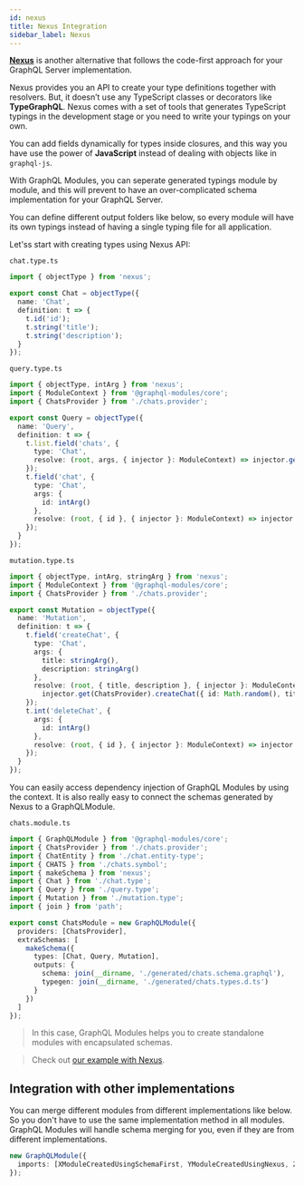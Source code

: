 ```yaml
---
id: nexus
title: Nexus Integration
sidebar_label: Nexus
---
```


**[Nexus](https://nexus.js.org/)** is another alternative that follows the code-first approach for your GraphQL Server implementation.

Nexus provides you an API to create your type definitions together with resolvers. But, it doesn’t use any TypeScript classes or decorators like **TypeGraphQL**.
Nexus comes with a set of tools that generates TypeScript typings in the development stage or you need to write your typings on your own.

You can add fields dynamically for types inside closures, and this way you have use the power of **JavaScript** instead of dealing with objects like in `graphql-js`.

With GraphQL Modules, you can seperate generated typings module by module, and this will prevent to have an over-complicated schema implementation for your GraphQL Server.

You can define different output folders like below, so every module will have its own typings instead of having a single typing file for all application.

Let'ss start with creating types using Nexus API:

`chat.type.ts`

```typescript
import { objectType } from 'nexus';

export const Chat = objectType({
  name: 'Chat',
  definition: t => {
    t.id('id');
    t.string('title');
    t.string('description');
  }
});
```

`query.type.ts`

```typescript
import { objectType, intArg } from 'nexus';
import { ModuleContext } from '@graphql-modules/core';
import { ChatsProvider } from './chats.provider';

export const Query = objectType({
  name: 'Query',
  definition: t => {
    t.list.field('chats', {
      type: 'Chat',
      resolve: (root, args, { injector }: ModuleContext) => injector.get(ChatsProvider).getChats()
    });
    t.field('chat', {
      type: 'Chat',
      args: {
        id: intArg()
      },
      resolve: (root, { id }, { injector }: ModuleContext) => injector.get(ChatsProvider).getChat(id)
    });
  }
});
```

`mutation.type.ts`

```typescript
import { objectType, intArg, stringArg } from 'nexus';
import { ModuleContext } from '@graphql-modules/core';
import { ChatsProvider } from './chats.provider';

export const Mutation = objectType({
  name: 'Mutation',
  definition: t => {
    t.field('createChat', {
      type: 'Chat',
      args: {
        title: stringArg(),
        description: stringArg()
      },
      resolve: (root, { title, description }, { injector }: ModuleContext) =>
        injector.get(ChatsProvider).createChat({ id: Math.random(), title, description })
    });
    t.int('deleteChat', {
      args: {
        id: intArg()
      },
      resolve: (root, { id }, { injector }: ModuleContext) => injector.get(ChatsProvider).deleteChat(id)
    });
  }
});
```

You can easily access dependency injection of GraphQL Modules by using the context.
It is also really easy to connect the schemas generated by Nexus to a GraphQLModule.

`chats.module.ts`

```typescript
import { GraphQLModule } from '@graphql-modules/core';
import { ChatsProvider } from './chats.provider';
import { ChatEntity } from './chat.entity-type';
import { CHATS } from './chats.symbol';
import { makeSchema } from 'nexus';
import { Chat } from './chat.type';
import { Query } from './query.type';
import { Mutation } from './mutation.type';
import { join } from 'path';

export const ChatsModule = new GraphQLModule({
  providers: [ChatsProvider],
  extraSchemas: [
    makeSchema({
      types: [Chat, Query, Mutation],
      outputs: {
        schema: join(__dirname, './generated/chats.schema.graphql'),
        typegen: join(__dirname, './generated/chats.types.d.ts')
      }
    })
  ]
});
```

> In this case, GraphQL Modules helps you to create standalone modules with encapsulated schemas.

> Check out [our example with Nexus](https://github.com/ardatan/NexusGraphQLModules).

## Integration with other implementations

You can merge different modules from different implementations like below.
So you don't have to use the same implementation method in all modules.
GraphQL Modules will handle schema merging for you, even if they are from different implementations.

```typescript
new GraphQLModule({
  imports: [XModuleCreatedUsingSchemaFirst, YModuleCreatedUsingNexus, ZModuleCreatedUsingTypeGraphQL]
});
```
